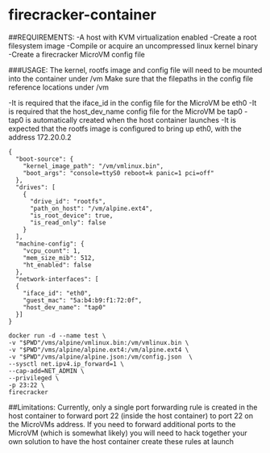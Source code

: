 # firecracker-container

##REQUIREMENTS:
-A host with KVM virtualization enabled
-Create a root filesystem image
-Compile or acquire an uncompressed linux kernel binary
-Create a firecracker MicroVM config file

###USAGE:
The kernel, rootfs image and config file will need to be mounted into the container under /vm
Make sure that the filepaths in the config file reference locations under /vm

-It is required that the iface_id in the config file for the MicroVM be eth0
-It is required that the host_dev_name config file for the MicroVM be tap0
-tap0 is automatically created when the host container launches
-It is expected that the rootfs image is configured to bring up eth0, with the address 172.20.0.2

```
{
  "boot-source": {
    "kernel_image_path": "/vm/vmlinux.bin",
    "boot_args": "console=ttyS0 reboot=k panic=1 pci=off"
  },
  "drives": [
    {
      "drive_id": "rootfs",
      "path_on_host": "/vm/alpine.ext4",
      "is_root_device": true,
      "is_read_only": false
    }
  ],
  "machine-config": {
    "vcpu_count": 1,
    "mem_size_mib": 512,
    "ht_enabled": false
  },
  "network-interfaces": [
  {
    "iface_id": "eth0",
    "guest_mac": "5a:b4:b9:f1:72:0f",
    "host_dev_name": "tap0"
  }]
}
```

```
docker run -d --name test \
-v "$PWD"/vms/alpine/vmlinux.bin:/vm/vmlinux.bin \
-v "$PWD"/vms/alpine/alpine.ext4:/vm/alpine.ext4 \
-v "$PWD"/vms/alpine/alpine.json:/vm/config.json  \
--sysctl net.ipv4.ip_forward=1 \
--cap-add=NET_ADMIN \
--privileged \
-p 23:22 \
firecracker
```

##Limitations:
Currently, only a single port forwarding rule is created in the host container to forward port 22 (inside the host container) to port 22 on the MicroVMs address.
If you need to forward additional ports to the MicroVM (which is somewhat likely) you will need to hack together your own solution to have the host container create these rules at launch